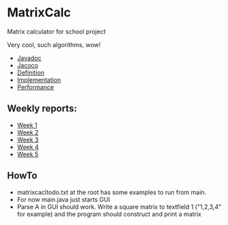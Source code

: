 # MatrixCalc
Matrix calculator for school project

Very cool, such algorithms, wow!

* [Javadoc](http://tonitomaatti.github.io/MatrixCalc/javadoc/index.html)
* [Jacoco](http://tonitomaatti.github.io/MatrixCalc/jacoco/test/html/index.html)
* [Definition](https://github.com/tonitomaatti/MatrixCalc/blob/master/Documentation/Definition.md)
* [Implementation](https://github.com/tonitomaatti/MatrixCalc/blob/master/Documentation/Implementation.md)
* [Performance](https://github.com/tonitomaatti/MatrixCalc/blob/master/Documentation/Performance.md)

## Weekly reports:
- [Week 1](https://github.com/tonitomaatti/MatrixCalc/blob/master/Documentation/Weekly%20Report%201.md)
- [Week 2](https://github.com/tonitomaatti/MatrixCalc/blob/master/Documentation/Weekly%20Report%202.md)
- [Week 3](https://github.com/tonitomaatti/MatrixCalc/blob/master/Documentation/Weekly%20Report%203.md)
- [Week 4](https://github.com/tonitomaatti/MatrixCalc/blob/master/Documentation/Weekly%20Report%204.md)
- [Week 5](https://github.com/tonitomaatti/MatrixCalc/blob/master/Documentation/Weekly%20Report%205.md)

## HowTo

- matrixcacltodo.txt at the root has some examples to run from main.
- For now main.java just starts GUI
- Parse A in GUI should work. Write a square matrix to textfield 1 ("1,2,3,4" for example) and the program should construct and print a matrix
